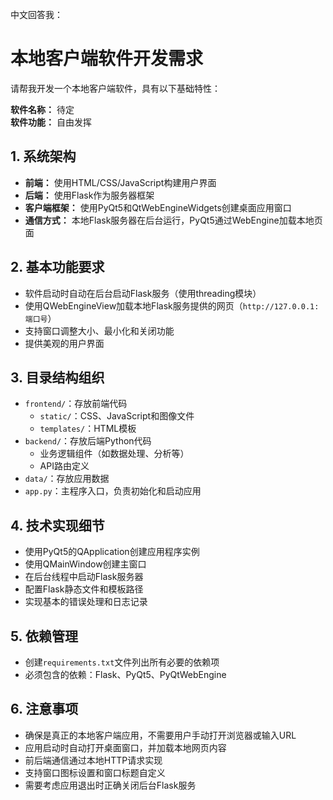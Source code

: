 中文回答我：


# 本地客户端软件开发需求

请帮我开发一个本地客户端软件，具有以下基础特性：

**软件名称：** 待定  
**软件功能：** 自由发挥

## 1. 系统架构

- **前端：** 使用HTML/CSS/JavaScript构建用户界面
- **后端：** 使用Flask作为服务器框架
- **客户端框架：** 使用PyQt5和QtWebEngineWidgets创建桌面应用窗口
- **通信方式：** 本地Flask服务器在后台运行，PyQt5通过WebEngine加载本地页面

## 2. 基本功能要求

- 软件启动时自动在后台启动Flask服务（使用threading模块）
- 使用QWebEngineView加载本地Flask服务提供的网页（`http://127.0.0.1:端口号`）
- 支持窗口调整大小、最小化和关闭功能
- 提供美观的用户界面

## 3. 目录结构组织

- `frontend/`：存放前端代码
  - `static/`：CSS、JavaScript和图像文件
  - `templates/`：HTML模板
- `backend/`：存放后端Python代码
  - 业务逻辑组件（如数据处理、分析等）
  - API路由定义
- `data/`：存放应用数据
- `app.py`：主程序入口，负责初始化和启动应用

## 4. 技术实现细节

- 使用PyQt5的QApplication创建应用程序实例
- 使用QMainWindow创建主窗口
- 在后台线程中启动Flask服务器
- 配置Flask静态文件和模板路径
- 实现基本的错误处理和日志记录

## 5. 依赖管理

- 创建`requirements.txt`文件列出所有必要的依赖项
- 必须包含的依赖：Flask、PyQt5、PyQtWebEngine

## 6. 注意事项

- 确保是真正的本地客户端应用，不需要用户手动打开浏览器或输入URL
- 应用启动时自动打开桌面窗口，并加载本地网页内容
- 前后端通信通过本地HTTP请求实现
- 支持窗口图标设置和窗口标题自定义
- 需要考虑应用退出时正确关闭后台Flask服务